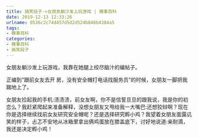 ```yaml
---
title: 搞笑段子->女朋友躺沙发上玩游戏 | 糗事百科
date: 2019-12-13 12:33:26
urlname: 0536c2c74d457d5d2d524b848b4384a5
tags: 
- 糗事百科
categories:
- 糗事百科
- 搞笑段子
---
```

女朋友躺沙发上玩游戏，我靠在她腿上绞尽脑汁的编帖子。

正编到“跟前女友去开 房，没有安全帽打电话找服务员”的时候，女朋友一脚把我踹地上了。

女朋友捡起我的手机:渍渍渍，前女友啊，你不是信誓旦旦的跟我说，我是你的初恋么？我赶紧爬起来准备解释，没想女朋友又甩给我一大嘴巴:还想狡辩啊？现在你是选择继续找前女友研究安全帽呢？还是选择研究孵小鸡？我望着女朋友面露讥笑的样子，忐忑不安地从冰箱里拿出俩鸡蛋放在膝盖底下，讨好地说道:亲耐滴，我还是决定孵小鸡！


